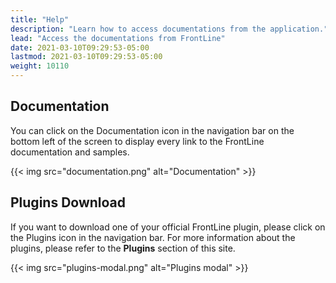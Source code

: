 ```yaml
---
title: "Help"
description: "Learn how to access documentations from the application."
lead: "Access the documentations from FrontLine"
date: 2021-03-10T09:29:53-05:00
lastmod: 2021-03-10T09:29:53-05:00
weight: 10110
---
```


## Documentation

You can click on the Documentation icon in the navigation bar on the bottom left of the screen to display every link to the FrontLine documentation and samples.

{{< img src="documentation.png" alt="Documentation" >}}

## Plugins Download

If you want to download one of your official FrontLine plugin, please click on the Plugins icon in the navigation bar.
For more information about the plugins, please refer to the **Plugins** section of this site.

{{< img src="plugins-modal.png" alt="Plugins modal" >}}
